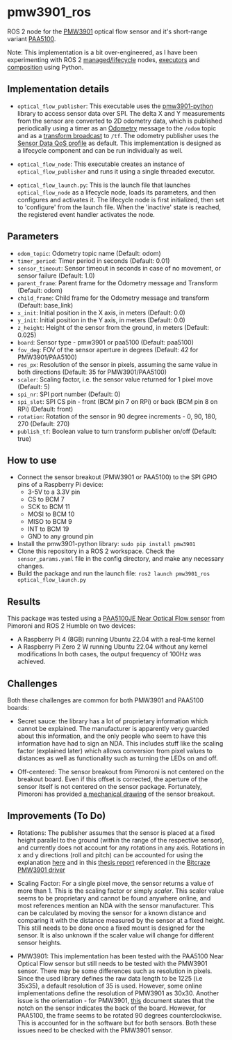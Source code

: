 # pmw3901_ros
ROS 2 node for the [PMW3901](https://shop.pimoroni.com/products/pmw3901-optical-flow-sensor-breakout?variant=27869870358611) optical flow sensor and it's short-range variant [PAA5100](https://shop.pimoroni.com/products/paa5100je-optical-tracking-spi-breakout?variant=39315330170963).

Note: This implementation is a bit over-engineered, as I have been experimenting with ROS 2 [managed/lifecycle](https://design.ros2.org/articles/node_lifecycle.html) nodes, [executors](https://docs.ros.org/en/humble/Concepts/About-Executors.html#executors) and [composition](https://github.com/ros2/examples/blob/rolling/rclpy/executors/examples_rclpy_executors/composed.py) using Python.

## Implementation details

* ```optical_flow_publisher```: This executable uses the [pmw3901-python](https://github.com/pimoroni/pmw3901-python) library to access sensor data over SPI. The delta X and Y measurements from the sensor are converted to 2D odometry data, which is published periodically using a timer as an [Odometry](https://docs.ros2.org/foxy/api/nav_msgs/msg/Odometry.html) message to the ```/odom``` topic and as a [transform broadcast](https://ros2-industrial-workshop.readthedocs.io/en/latest/_source/navigation/ROS2-TF2.html) to ```/tf```. The odometry publisher uses the [Sensor Data QoS profile](https://docs.ros.org/en/rolling/Concepts/About-Quality-of-Service-Settings.html#qos-profiles) as default. This implementation is designed as a lifecycle component and can be run individually as well. 

* ```optical_flow_node```: This executable creates an instance of ```optical_flow_publisher``` and runs it using a single threaded executor. 

* ```optical_flow_launch.py```: This is the launch file that launches ```optical_flow_node``` as a  lifecycle node, loads its parameters, and then configures and activates it. The lifecycle node is first initialized, then set to 'configure' from the launch file. When the 'inactive' state is reached, the registered event handler activates the node.

## Parameters

* ```odom_topic```: Odometry topic name (Default: odom)
* ```timer_period```: Timer period in seconds (Default: 0.01)
* ```sensor_timeout```: Sensor timeout in seconds in case of no movement, or sensor failure (Default: 1.0)
* ```parent_frame```: Parent frame for the Odometry message and Transform (Default: odom)
* ```child_frame```: Child frame for the Odometry message and transform (Default: base_link)
* ```x_init```: Initial position in the X axis, in meters (Default: 0.0)
* ```y_init```: Initial position in the Y axis, in meters (Default: 0.0)
* ```z_height```: Height of the sensor from the ground, in meters (Default: 0.025)
* ```board```: Sensor type - pmw3901 or paa5100 (Default: paa5100)
* ```fov_deg```: FOV of the sensor aperture in degrees (Default: 42 for PMW3901/PAA5100)
* ```res_px```: Resolution of the sensor in pixels, assuming the same value in both directions (Default: 35 for PMW3901/PAA5100)
* ```scaler```: Scaling factor, i.e. the sensor value returned for 1 pixel move (Default: 5)
* ```spi_nr```: SPI port number (Default: 0)
* ```spi_slot```: SPI CS pin - front (BCM pin 7 on RPi) or back (BCM pin 8 on RPi) (Default: front)
* ```rotation```: Rotation of the sensor in 90 degree increments - 0, 90, 180, 270 (Default: 270)
* ```publish_tf```: Boolean value to turn transform publisher on/off (Default: true)

## How to use

* Connect the sensor breakout (PMW3901 or PAA5100) to the SPI GPIO pins of a Raspberry Pi device:
  * 3-5V to a 3.3V pin
  * CS to BCM 7
  * SCK to BCM 11
  * MOSI to BCM 10
  * MISO to BCM 9
  * INT to BCM 19
  * GND to any ground pin
* Install the pmw3901-python library: ```sudo pip install pmw3901```
* Clone this repository in a ROS 2 workspace. Check the ```sensor_params.yaml``` file in the config directory, and make any necessary changes.
* Build the package and run the launch file: ```ros2 launch pmw3901_ros optical_flow_launch.py```

## Results

This package was tested using a [PAA5100JE Near Optical Flow sensor](https://shop.pimoroni.com/products/paa5100je-optical-tracking-spi-breakout?variant=39315330170963) from Pimoroni and ROS 2 Humble on two devices:
* A Raspberry Pi 4 (8GB) running Ubuntu 22.04 with a real-time kernel
* A Raspberry Pi Zero 2 W running Ubuntu 22.04 without any kernel modifications
In both cases, the output frequency of 100Hz was achieved. 

## Challenges

Both these challenges are common for both PMW3901 and PAA5100 boards:

* Secret sauce: the library has a lot of proprietary information which cannot be explained. The manufacturer is apparently very guarded about this information, and the only people who seem to have this information have had to sign an NDA. This includes stuff like the scaling factor (explained later) which allows conversion from pixel values to distances as well as functionality such as turning the LEDs on and off.

* Off-centered: The sensor breakout from Pimoroni is not centered on the breakout board. Even if this offset is corrected, the aperture of the sensor itself is not centered on the sensor package. Fortunately, Pimoroni has provided [a mechanical drawing](https://cdn.shopify.com/s/files/1/0174/1800/files/39b9173de8970896f2eaa114ef5738eb993a06cc.png?v=1621246728) of the sensor breakout. 

## Improvements (To Do)

* Rotations: The publisher assumes that the sensor is placed at a fixed height parallel to the ground (within the range of the respective sensor), and currently does not account for any rotations in any axis. Rotations in x and y directions (roll and pitch) can be accounted for using the explanation [here](https://ardupilot.org/copter/docs/common-mouse-based-optical-flow-sensor-adns3080.html) and in this [thesis report](https://lup.lub.lu.se/luur/download?func=downloadFile&recordOId=8905295&fileOId=8905299) referenced in the [Bitcraze PMW3901 driver](https://github.com/bitcraze/Bitcraze_PMW3901/tree/master)

* Scaling Factor: For a single pixel move, the sensor returns a value of more than 1. This is the scaling factor or simply *scaler*. This scaler value seems to be proprietary and cannot be found anywhere online, and most references mention an NDA with the sensor manufacturer. This can be calculated by moving the sensor for a known distance and comparing it with the distance measured by the sensor at a fixed height. This still needs to be done once a fixed mount is designed for the sensor. It is also unknown if the scaler value will change for different sensor heights.

* PMW3901: This implementation has been tested with the PAA5100 Near Optical Flow sensor but still needs to be tested with the PMW3901 sensor. There may be some differences such as resolution in pixels. Since the used library defines the raw data length to be 1225 (i.e 35x35), a default resolution of 35 is used. However, some online implementations define the resolution of PMW3901 as 30x30. Another issue is the orientation - for PMW3901, [this](https://docs.px4.io/main/en/sensor/pmw3901.html) document states that the notch on the sensor indicates the back of the board. However, for PAA5100, the frame seems to be rotated 90 degrees counterclockwise. This is accounted for in the software but for both sensors. Both these issues need to be checked with the PMW3901 sensor.


